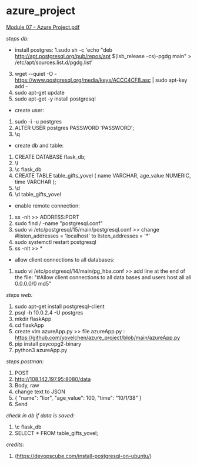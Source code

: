 # azure_project
[Module 07 - Azure Project.pdf](https://github.com/yovelchen/azure_project/files/11929569/Module.07.-.Azure.Project.pdf)

*steps db:* 

- install postgres:
1.sudo sh -c 'echo "deb http://apt.postgresql.org/pub/repos/apt   $(lsb_release -cs)-pgdg main" > /etc/apt/sources.list.d/pgdg.list'
3. wget --quiet -O -   https://www.postgresql.org/media/keys/ACCC4CF8.asc | sudo apt-key add -
4. sudo apt-get update
5. sudo apt-get -y install postgresql

- create user: 
1. sudo -i -u postgres
2. ALTER USER postgres PASSWORD 'PASSWORD';
3. \q

- create db and table: 
1. CREATE DATABASE flask_db;
2. \l
3. \c flask_db
4. CREATE TABLE table_gifts_yovel ( name VARCHAR, age_value NUMERIC, time VARCHAR );
5. \d
6. \d table_gifts_yovel


- enable remote connection: 
1. ss -nlt >> ADDRESS:PORT
2. sudo find / -name "postgresql.conf"
3. sudo vi /etc/postgresql/15/main/postgresql.conf >> change #listen_addresses = 'localhost' to listen_addresses = '*' 
3. sudo systemctl restart postgresql
4. ss -nlt >> * 

- allow client connections to all databases:
1. sudo vi /etc/postgresql/14/main/pg_hba.conf >> add line at the end of the file:
"#Allow client connections to all data bases and users 
host    all          all            0.0.0.0/0  md5"

*steps web:* 
1. sudo apt-get install postgresql-client
2. psql -h 10.0.2.4 -U postgres
3. mkdir flaskApp 
4. cd flaskApp 
5. create vim azureApp.py >> file azureApp.py :  https://github.com/yovelchen/azure_project/blob/main/azureApp.py
6. pip install psycopg2-binary
7. python3 azureApp.py

*steps postman:* 
1. POST
2. http://108.142.197.95:8080/data
3. Body, raw
4. change text to JSON
5. {
"name": "lior",
"age_value": 100,
"time": "10/1/38"
}
6. Send

*check in db if data is saved:* 
1. \c flask_db
2. SELECT * FROM table_gifts_yovel;
   
*credits:*
1. (https://devopscube.com/install-postgresql-on-ubuntu/)
